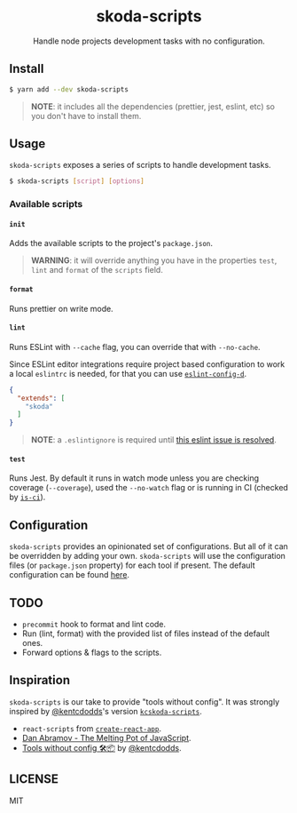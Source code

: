 <h1 align="center">
  skoda-scripts
</h1>

<p align="center">Handle node projects development tasks with no configuration.</p>

## Install

```bash
$ yarn add --dev skoda-scripts
```

> **NOTE**: it includes all the dependencies (prettier, jest, eslint, etc) so you don't have to install them.

## Usage

`skoda-scripts` exposes a series of scripts to handle development tasks. 

```bash
$ skoda-scripts [script] [options]
```

### Available scripts

#### `init`

Adds the available scripts to the project's `package.json`. 

> **WARNING**: it will override anything you have in the properties `test`, `lint` and `format` of the `scripts` field.

#### `format`

Runs prettier on write mode.

#### `lint`

Runs ESLint with `--cache` flag, you can override that with `--no-cache`.

Since ESLint editor integrations require project based configuration to work a local `eslintrc` is needed, for that you can use [`eslint-config-d`](https://github.com/thierryskoda/eslint-config-skoda).

```json
{
  "extends": [
    "skoda"
  ]
}
```

> **NOTE**: a `.eslintignore` is required until [this eslint issue is resolved](https://github.com/eslint/eslint/issues/9227).

#### `test`

Runs Jest. By default it runs in watch mode unless you are checking coverage (`--coverage`), used the `--no-watch` flag or is running in CI (checked by [`is-ci`](https://github.com/watson/is-ci)).

## Configuration

`skoda-scripts` provides an opinionated set of configurations. But all of it can be overridden by adding your own. `skoda-scripts` will use the configuration files (or `package.json` property) for each tool if present. The default configuration can be found [here](https://github.com/gillchristian/skoda-scripts/blob/master/config).
 
## TODO

- `precommit` hook to format and lint code.
- Run (lint, format) with the provided list of files instead of the default ones.
- Forward options & flags to the scripts.

## Inspiration

`skoda-scripts` is our take to provide "tools without config". It was strongly inspired by [@kentcdodds](https://github.com/kentcdodds/)'s version [`kcskoda-scripts`](https://github.com/kentcdodds/kcskoda-scripts).

- `react-scripts` from [`create-react-app`](https://github.com/facebookincubator/create-react-app).
- [Dan Abramov - The Melting Pot of JavaScript](https://www.youtube.com/watch?v=G39lKaONAlA&feature=youtu.be).
- [Tools without config 🛠📦](https://blog.kentcdodds.com/automation-without-config-412ab5e47229) by [@kentcdodds](https://github.com/kentcdodds/).

## LICENSE

MIT
